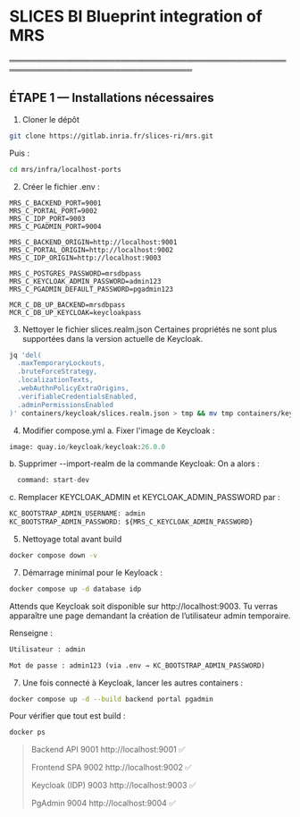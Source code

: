 # SLICES BI Blueprint integration of MRS

═══════════════════════════════════════════════════════════════════════════════════
## ÉTAPE 1 — Installations nécessaires

1. Cloner le dépôt
```bash
git clone https://gitlab.inria.fr/slices-ri/mrs.git
```
Puis :
```bash
cd mrs/infra/localhost-ports
```

2. Créer le fichier .env :
```env
MRS_C_BACKEND_PORT=9001
MRS_C_PORTAL_PORT=9002
MRS_C_IDP_PORT=9003
MRS_C_PGADMIN_PORT=9004

MRS_C_BACKEND_ORIGIN=http://localhost:9001
MRS_C_PORTAL_ORIGIN=http://localhost:9002
MRS_C_IDP_ORIGIN=http://localhost:9003

MRS_C_POSTGRES_PASSWORD=mrsdbpass
MRS_C_KEYCLOAK_ADMIN_PASSWORD=admin123
MRS_C_PGADMIN_DEFAULT_PASSWORD=pgadmin123

MCR_C_DB_UP_BACKEND=mrsdbpass
MCR_C_DB_UP_KEYCLOAK=keycloakpass
```

3. Nettoyer le fichier slices.realm.json
Certaines propriétés ne sont plus supportées dans la version actuelle de Keycloak. 
```bash
jq 'del(
  .maxTemporaryLockouts,
  .bruteForceStrategy,
  .localizationTexts,
  .webAuthnPolicyExtraOrigins,
  .verifiableCredentialsEnabled,
  .adminPermissionsEnabled
)' containers/keycloak/slices.realm.json > tmp && mv tmp containers/keycloak/slices.realm.json
```

4. Modifier compose.yml
a. Fixer l'image de Keycloak :
```python
image: quay.io/keycloak/keycloak:26.0.0
```

b. Supprimer --import-realm de la commande Keycloak:
On a alors :
```python
  command: start-dev
```

c. Remplacer KEYCLOAK_ADMIN et KEYCLOAK_ADMIN_PASSWORD par :
```python
KC_BOOTSTRAP_ADMIN_USERNAME: admin
KC_BOOTSTRAP_ADMIN_PASSWORD: ${MRS_C_KEYCLOAK_ADMIN_PASSWORD}
```

5. Nettoyage total avant build
```bash
docker compose down -v
```

7. Démarrage minimal pour le Keyloack :
```bash
docker compose up -d database idp
```
Attends que Keycloak soit disponible sur http://localhost:9003. Tu verras apparaître une page demandant la création de l’utilisateur admin temporaire.

Renseigne :
```python
Utilisateur : admin
```
```python
Mot de passe : admin123 (via .env → KC_BOOTSTRAP_ADMIN_PASSWORD)
```

7. Une fois connecté à Keycloak, lancer les autres containers :
```bash
docker compose up -d --build backend portal pgadmin
```

Pour vérifier que tout est build :
```bash
docker ps
```
> Backend API	9001	http://localhost:9001	✅
>
> Frontend SPA	9002	http://localhost:9002	✅
> 
> Keycloak (IDP)	9003	http://localhost:9003	✅
> 
> PgAdmin	9004	http://localhost:9004	✅

